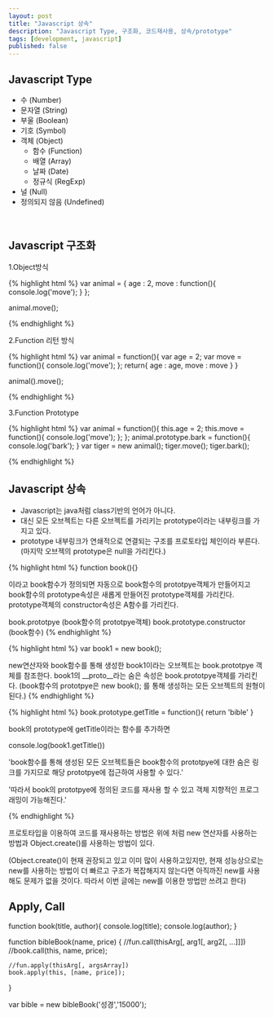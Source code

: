 ```yaml
---
layout: post
title: "Javascript 상속"
description: "Javascript Type, 구조화, 코드재사용, 상속/prototype"
tags: [development, javascript]
published: false
---
```


## Javascript Type
- 수 (Number)
- 문자열 (String)
- 부울 (Boolean)
- 기호 (Symbol)
- 객체 (Object)
	* 함수 (Function)
	* 배열 (Array)
	* 날짜 (Date)
	* 정규식 (RegExp)
- 널 (Null)
- 정의되지 않음 (Undefined)

<br>


## Javascript 구조화

1.Object방식 

{% highlight html %}
var animal = {
	age : 2,
	move : function(){
		console.log('move');
	}
};

animal.move();

{% endhighlight %}

2.Function 리턴 방식

{% highlight html %}
var animal = function(){
	var age = 2;
	var move = function(){
		console.log('move');
	};
	return{
		age : age,
		move : move
	}
}

animal().move();

{% endhighlight %}

3.Function Prototype

{% highlight html %}
var animal = function(){
	this.age = 2;
	this.move = function(){
		console.log('move');
	};
};
animal.prototype.bark = function(){
	console.log('bark');
}
var tiger = new animal();
tiger.move();
tiger.bark();

{% endhighlight %}

## Javascript 상속

- Javascript는 java처럼 class기반의 언어가 아니다.
- 대신 모든 오브젝트는 다른 오브젝트를 가리키는 prototype이라는 내부링크를 가지고 있다. 
- prototype 내부링크가 연쇄적으로 연결되는 구조를 프로토타입 체인이라 부른다. (마지막 오브젝의 prototype은 null을 가리킨다.)

{% highlight html %}
function book(){} 

이라고 book함수가 정의되면 자동으로 book함수의 prototpye객체가 만들어지고 
book함수의 prototype속성은 새롭게 만들어진 prototype객체를 가리킨다.
prototype객체의 constructor속성은 A함수를 가리킨다.

book.prototpye (book함수의 prototpye객체)
book.prototype.constructor (book함수)
{% endhighlight %}

{% highlight html %}
var book1 = new book();

new연산자와 book함수를 통해 생성한 book1이라는 오브젝트는 book.prototpye 객체를 참조한다.
book1의 __proto__라는 숨은 속성은 book.prototpye객체를 가리킨다.
(book함수의 prototpye은 new book(); 를 통해 생성하는 모든 오브젝트의 원형이 된다.)
{% endhighlight %}

{% highlight html %}
book.prototype.getTitle = function(){
	return 'bible'
}

book의 prototype에 getTitle이라는 함수를 추가하면 

console.log(book1.getTitle())


'book함수를 통해 생성된 모든 오브젝트들은 book함수의 
prototpye에 대한 숨은 링크를 가지므로 
해당 prototpye에 접근하여 사용할 수 있다.'

'따라서 book의 prototpye에 정의된 코드를 
재사용 할 수 있고 객체 지향적인 프로그래밍이 가능해진다.'

{% endhighlight %}

프로토타입을 이용하여 코드를 재사용하는 방법은 
위에 처럼 new 연산자를 사용하는 방법과
Object.create()를 사용하는 방법이 있다.

(Object.create()이 현재 권장되고 있고 이미 많이 사용하고있지만, 현재 성능상으로는 new를 사용하는 방법이 더 빠르고 구조가 복잡해지지 않는다면 아직까진 new를 사용해도 문제가 없을 것이다. 따라서 이번 글에는 new를 이용한 방법만 쓰려고 한다)


## Apply, Call

function book(title, author){
	console.log(title);
	console.log(author);
}

function bibleBook(name, price) {
	//fun.call(thisArg[, arg1[, arg2[, ...]]])
	//book.call(this, name, price);
	
	//fun.apply(thisArg[, argsArray])
	book.apply(this, [name, price]);
}

var bible = new bibleBook('성경','15000');





